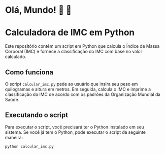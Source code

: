 # Olá, Mundo! 👋 🦊
# Calculadora de IMC em Python 

Este repositório contém um script em Python que calcula o Índice de Massa Corporal (IMC) e fornece a classificação do IMC com base no valor calculado.

## Como funciona

O script `calcular_imc.py` pede ao usuário que insira seu peso em quilogramas e altura em metros. Em seguida, calcula o IMC e imprime a classificação do IMC de acordo com os padrões da Organização Mundial da Saúde.

## Executando o script

Para executar o script, você precisará ter o Python instalado em seu sistema. Se você já tem o Python, pode executar o script da seguinte maneira:

```bash
python calcular_imc.py
